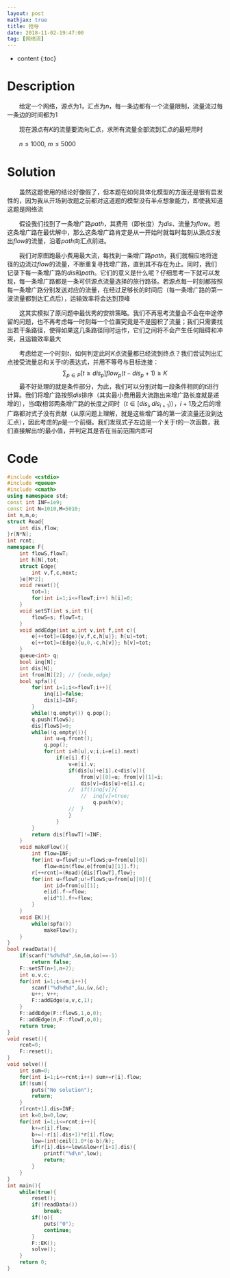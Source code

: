 ```yaml
---
layout: post
mathjax: true
title: 抢夺
date: 2018-11-02-19:47:00
tag: [网络流]
---
```

* content
{:toc}
# Description

　　给定一个网络，源点为$1$，汇点为$n$，每一条边都有一个流量限制，流量流过每一条边的时间都为1

　　现在源点有$K$的流量要流向汇点，求所有流量全部流到汇点的最短用时

　　$n \le 1000,\ m \le 5000$



# Solution

　　虽然这题使用的结论好像假了，但本题在如何具体化模型的方面还是很有启发性的，因为我从开场到改题之前都对这道题的模型没有半点想象能力，即使我知道这题是网络流

　　假设我们找到了一条增广路$path$，其费用（即长度）为$dis$、流量为$flow$。若这条增广路在最优解中，那么这条增广路肯定是从一开始时就每时每刻从源点$S$发出$flow$的流量，沿着$path$向汇点前进。

　　我们对原图跑最小费用最大流，每找到一条增广路$path$，我们就相应地将途径的边流过$flow$的流量，不断重复寻找增广路，直到其不存在为止。同时，我们记录下每一条增广路的$dis$和$path$。它们的意义是什么呢？仔细思考一下就可以发现，每一条增广路都是一条可供源点流量选择的旅行路径。若源点每一时刻都按照每一条增广路分别发送对应的流量，在经过足够长的时间后（每一条增广路的第一波流量都到达汇点后），运输效率将会达到顶峰

　　这其实模拟了原问题中最优秀的安排策略。我们不再思考流量会不会在中途停留的问题，也不再考虑每一时刻每一个位置究竟是不是囤积了流量；我们只需要找出若干条路径，使得如果这几条路径同时运作，它们之间将不会产生任何阻碍和冲突，且运输效率最大

　　考虑给定一个时刻$t$，如何判定此时$K$点流量都已经流到终点？我们尝试列出汇点接受流量总和关于$t$的表达式，并用不等号与目标连接：
$$
\sum_{p\in P}[t\ge dis_p]flow_p(t-dis_p+1)\ge K
$$
　　最不好处理的就是条件部分，为此，我们可以分别对每一段条件相同的$t$进行计算。我们将增广路按照$dis$排序（其实最小费用最大流跑出来增广路长度就是递增的），当$t$取相邻两条增广路的长度之间时（$t \in [dis_i,dis_{i+1})$），$i+1$及之后的增广路都对式子没有贡献（从原问题上理解，就是这些增广路的第一波流量还没到达汇点），因此考虑的$p$是一个前缀。我们发现式子左边是一个关于$t$的一次函数，我们直接解出$t$的最小值，并判定其是否在当前范围内即可





# Code

```c++
#include <cstdio>
#include <queue>
#include <cmath>
using namespace std;
const int INF=1e9;
const int N=1010,M=5010;
int n,m,o;
struct Road{
    int dis,flow;
}r[N*N];
int rcnt;
namespace F{
    int flowS,flowT;
    int h[N],tot;
    struct Edge{
        int v,f,c,next;
    }e[M*2];
    void reset(){
        tot=1;
        for(int i=1;i<=flowT;i++) h[i]=0;
    }
    void setST(int s,int t){
        flowS=s; flowT=t;
    }
    void addEdge(int u,int v,int f,int c){
        e[++tot]=(Edge){v,f,c,h[u]}; h[u]=tot;
        e[++tot]=(Edge){u,0,-c,h[v]}; h[v]=tot;
    }
    queue<int> q;
    bool inq[N];
    int dis[N];
    int from[N][2]; // {node,edge}
    bool spfa(){
        for(int i=1;i<=flowT;i++){
            inq[i]=false;
            dis[i]=INF;
        }
        while(!q.empty()) q.pop();
        q.push(flowS);
        dis[flowS]=0;
        while(!q.empty()){
            int u=q.front();
            q.pop();
            for(int i=h[u],v;i;i=e[i].next)
                if(e[i].f){
                    v=e[i].v;
                    if(dis[u]+e[i].c<dis[v]){
                        from[v][0]=u; from[v][1]=i;
                        dis[v]=dis[u]+e[i].c;
                    //  if(!inq[v]){
                        //  inq[v]=true;
                            q.push(v);
                    //  }
                    }
                }
        }
        return dis[flowT]!=INF;
    }
    void makeFlow(){
        int flow=INF;
        for(int u=flowT;u!=flowS;u=from[u][0])
            flow=min(flow,e[from[u][1]].f);
        r[++rcnt]=(Road){dis[flowT],flow};
        for(int u=flowT;u!=flowS;u=from[u][0]){
            int id=from[u][1];
            e[id].f-=flow;
            e[id^1].f+=flow;
        }
    }
    void EK(){
        while(spfa())
            makeFlow();
    }
}
bool readData(){
    if(scanf("%d%d%d",&n,&m,&o)==-1)
        return false;
    F::setST(n+1,n+2);
    int u,v,c;
    for(int i=1;i<=m;i++){
        scanf("%d%d%d",&u,&v,&c);
        u++; v++;
        F::addEdge(u,v,c,1);
    }
    F::addEdge(F::flowS,1,o,0);
    F::addEdge(n,F::flowT,o,0);
    return true;
}
void reset(){
    rcnt=0;
    F::reset();
}
void solve(){
    int sum=0;
    for(int i=1;i<=rcnt;i++) sum+=r[i].flow;
    if(!sum){
        puts("No solution");
        return;
    }
    r[rcnt+1].dis=INF;
    int k=0,b=0,low;
    for(int i=1;i<=rcnt;i++){
        k+=r[i].flow;
        b+=(-r[i].dis+1)*r[i].flow;
        low=(int)ceil(1.0*(o-b)/k);
        if(r[i].dis<=low&&low<r[i+1].dis){
            printf("%d\n",low);
            return;
        }
    }
}
int main(){
    while(true){
        reset();
        if(!readData())
            break;
        if(!o){
            puts("0");
            continue;
        }
        F::EK();
        solve();
    }
    return 0;
}
```

 